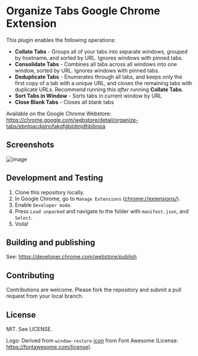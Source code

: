 # Organize Tabs Google Chrome Extension

This plugin enables the following operations:

- **Collate Tabs** - Groups all of your tabs into separate windows, grouped by hostname, and sorted by URL. Ignores windows with pinned tabs.
- **Consolidate Tabs** - Combines all tabs across all windows into one window, sorted by URL. Ignores windows with pinned tabs.
- **Deduplicate Tabs** - Enumerates through all tabs, and keeps only the first copy of a tab with a unique URL, and closes the remaining tabs with duplicate URLs. Recommend running this *after* running **Collate Tabs**.
- **Sort Tabs in Window** - Sorts tabs in current window by URL
- **Close Blank Tabs** - Closes all blank tabs

Available on the Google Chrome Webstore: <https://chrome.google.com/webstore/detail/organize-tabs/ebnlpacdgjnofakgfgbildmjdhbibnpa>

## Screenshots

![image](https://user-images.githubusercontent.com/422501/93855418-528f1e00-fc6c-11ea-94e1-3a76d875e5b8.png)

## Development and Testing

1. Clone this repository locally.
1. In Google Chrome, go to `Manage Extensions` (<chrome://extensions/>).
1. Enable `Developer mode`.
1. Press `Load unpacked` and navigate to the folder with `manifest.json`, and `Select`.
1. Voilà!

## Building and publishing

See: https://developer.chrome.com/webstore/publish


## Contributing

Contributions are welcome. Please fork the repository and submit a pull request from your local branch.


## License

MIT. See LICENSE.

Logo: Derived from `window-restore` [icon](https://fontawesome.com/icons/window-restore?style=regular) from Font Awesome (License: <https://fontawesome.com/license>).
